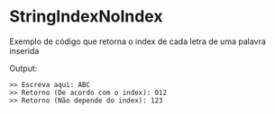 # StringIndexNoIndex

Exemplo de código que retorna o index de cada letra de uma palavra inserida

Output:

```
>> Escreva aqui: ABC
>> Retorno (De acordo com o index): 012
>> Retorno (Não depende do index): 123
```